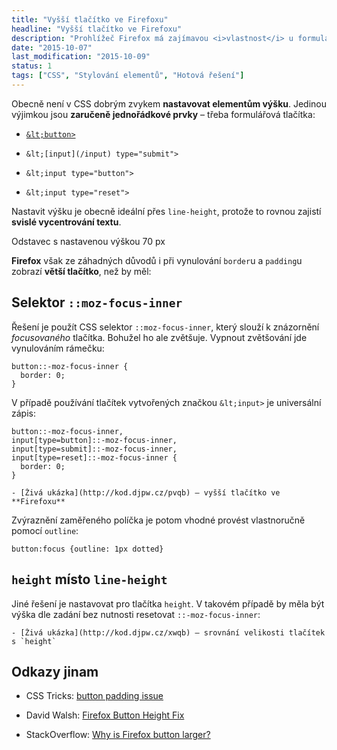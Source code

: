 ```yaml
---
title: "Vyšší tlačítko ve Firefoxu"
headline: "Vyšší tlačítko ve Firefoxu"
description: "Prohlížeč Firefox má zajímavou <i>vlastnost</i> u formulářových tlačítek. Dělá je vyšší než ostatní prohlížeče."
date: "2015-10-07"
last_modification: "2015-10-09"
status: 1
tags: ["CSS", "Stylování elementů", "Hotová řešení"]
---
```


Obecně není v CSS dobrým zvykem **nastavovat elementům výšku**. Jedinou výjimkou jsou **zaručeně jednořádkové prvky** – třeba formulářová tlačítka:

  - [`&lt;button>`](/button)

  - `&lt;[input](/input) type="submit">`

  - `&lt;input type="button">`

  - `&lt;input type="reset">`

Nastavit výšku je obecně ideální přes `line-height`, protože to rovnou zajistí **svislé vycentrování textu**.

  Odstavec s nastavenou výškou 70 px

**Firefox** však ze záhadných důvodů i při vynulování `border`u a `padding`u zobrazí **větší tlačítko**, než by měl:

## Selektor `::moz-focus-inner`

Řešení je použít CSS selektor `::moz-focus-inner`, který slouží k znázornění *focusovaného* tlačítka. Bohužel ho ale zvětšuje. Vypnout zvětšování jde vynulováním rámečku:

```
button::-moz-focus-inner {
  border: 0;
}
```

V případě používání tlačítek vytvořených značkou `&lt;input>` je universální zápis:

```
button::-moz-focus-inner,
input[type=button]::-moz-focus-inner,
input[type=submit]::-moz-focus-inner,
input[type=reset]::-moz-focus-inner {
  border: 0;
}
```

    - [Živá ukázka](http://kod.djpw.cz/pvqb) – vyšší tlačítko ve **Firefoxu**

Zvýraznění zaměřeného políčka je potom vhodné provést vlastnoručně pomocí `outline`:

```
button:focus {outline: 1px dotted}
```

## `height` místo `line-height`

Jiné řešení je nastavovat pro tlačítka `height`. V takovém případě by měla být výška dle zadání bez nutnosti resetovat `::-moz-focus-inner`:

    - [Živá ukázka](http://kod.djpw.cz/xwqb) – srovnání velikosti tlačítek s `height`

## Odkazy jinam

  - CSS Tricks: [button padding issue](https://css-tricks.com/forums/topic/button-padding-issue/)

  - David Walsh: [Firefox Button Height Fix](http://davidwalsh.name/firefox-buttons)

  - StackOverflow: [Why is Firefox button larger?](http://stackoverflow.com/questions/7928521/why-is-firefox-button-larger)